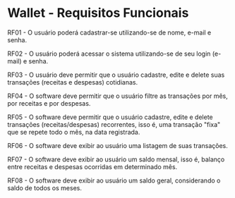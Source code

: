 # Wallet - Requisitos Funcionais

RF01 - O usuário poderá cadastrar-se utilizando-se de nome, e-mail e senha.

RF02 - O usuário poderá acessar o sistema utilizando-se de seu login (e-mail) e senha.

RF03 - O usuário deve permitir que o usuário cadastre, edite e delete suas transações (receitas e despesas) cotidianas.

RF04 - O software deve permitir que o usuário filtre as transações por mês, por receitas e por despesas.

RF05 - O software deve permitir que o usuário cadastre, edite e delete transações (receitas/despesas) recorrentes, isso é, uma transação "fixa" que se repete todo o mês, na data registrada.

RF06 - O software deve exibir ao usuário uma listagem de suas transações.

RF07 - O software deve exibir ao usuário um saldo mensal, isso é, balanço entre receitas e despesas ocorridas em determinado mês.

RF08 - O software deve exibir ao usuário um saldo geral, considerando o saldo de todos os meses.

